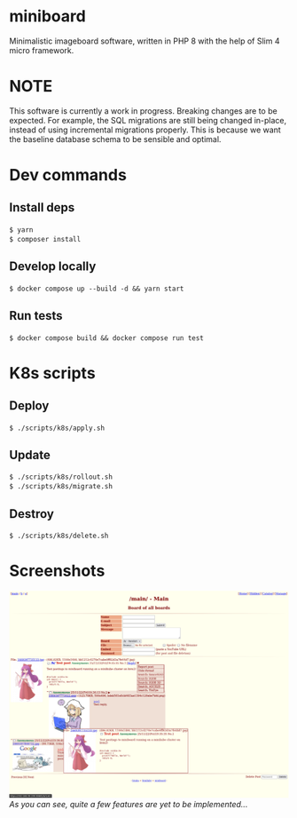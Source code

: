 # miniboard

Minimalistic imageboard software, written in PHP 8 with the help of Slim 4 micro framework.

# NOTE

This software is currently a work in progress. Breaking changes are to be expected. For example, the SQL migrations are still being changed in-place, instead of using incremental migrations properly. This is because we want the baseline database schema to be sensible and optimal.

# Dev commands

## Install deps
`$ yarn`  
`$ composer install`

## Develop locally
`$ docker compose up --build -d && yarn start`

## Run tests
`$ docker compose build && docker compose run test`

# K8s scripts

## Deploy
`$ ./scripts/k8s/apply.sh`

## Update
`$ ./scripts/k8s/rollout.sh`  
`$ ./scripts/k8s/migrate.sh`

## Destroy
`$ ./scripts/k8s/delete.sh`

# Screenshots

![Example screenshot](/.docs/screenshot.png "Example screenshot")
*As you can see, quite a few features are yet to be implemented...*
